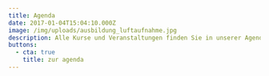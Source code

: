 ```yaml
---
title: Agenda
date: 2017-01-04T15:04:10.000Z
image: /img/uploads/ausbildung_luftaufnahme.jpg
description: Alle Kurse und Veranstaltungen finden Sie in unserer Agenda.
buttons:
  - cta: true
    title: zur agenda
---
```

##
